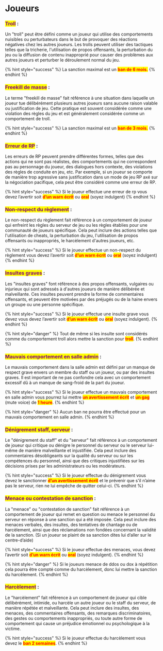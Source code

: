 # Joueurs

### <mark style="color:purple;">Troll</mark> :

Un "troll" peut être défini comme un joueur qui utilise des comportements nuisibles ou perturbateurs dans le but de provoquer des réactions négatives chez les autres joueurs. Les trolls peuvent utiliser des tactiques telles que la tricherie, l'utilisation de propos offensants, la perturbation du jeu ou la diffusion de contenu inapproprié pour causer des problèmes aux autres joueurs et perturber le déroulement normal du jeu.

{% hint style="success" %}
La sanction maximal est un <mark style="color:red;">**ban de 6 mois.**</mark>
{% endhint %}

### <mark style="color:purple;">Freekill de masse</mark> :&#x20;

Le terme "freekill de masse" fait référence à une situation dans laquelle un joueur tue délibérément plusieurs autres joueurs sans aucune raison valable ou justification de jeu. Cette pratique est souvent considérée comme une violation des règles du jeu et est généralement considérée comme un comportement de troll.

{% hint style="success" %}
La sanction maximal est un <mark style="color:red;">**ban de 3 mois.**</mark>
{% endhint %}

### <mark style="color:purple;">Erreur de RP</mark> :

Les erreurs de RP peuvent prendre différentes formes, telles que des actions qui ne sont pas réalistes, des comportements qui ne correspondent pas au personnage du joueur, des dialogues hors contexte, des violations des règles de conduite en jeu, etc. Par exemple, si un joueur se comporte de manière trop agressive sans justification dans un mode de jeu RP axé sur la négociation pacifique, cela peut être considéré comme une erreur de RP.

{% hint style="success" %}
Si le joueur effectue une erreur de rp vous devez l’avertir soit <mark style="color:red;">**d’un warn écrit**</mark> ou <mark style="color:red;">**oral**</mark> (soyez indulgent)
{% endhint %}

### <mark style="color:purple;">Non-respect du règlement</mark> :

Le non-respect du règlement fait référence à un comportement de joueur qui enfreint les règles du serveur de jeu ou les règles établies pour une communauté de joueurs spécifique. Cela peut inclure des actions telles que l'utilisation de cheats, la perturbation du jeu, l'utilisation de propos offensants ou inappropriés, le harcèlement d'autres joueurs, etc.

{% hint style="success" %}
Si le joueur effectue un non-respect du règlement vous devez l’avertir soit <mark style="color:red;">**d’un warn écrit**</mark> ou <mark style="color:red;">**oral**</mark> (soyez indulgent)
{% endhint %}

### <mark style="color:purple;">Insultes graves</mark> :

Les "insultes graves" font référence à des propos offensants, vulgaires ou injurieux qui sont adressés à d'autres joueurs de manière délibérée et malveillante. Ces insultes peuvent prendre la forme de commentaires offensants, et peuvent être motivées par des préjugés ou de la haine envers un groupe ou une personne spécifique.

{% hint style="success" %}
Si le joueur effectue une insulte grave vous devez vous devez l’avertir soit <mark style="color:red;">**d’un warn écrit**</mark> ou <mark style="color:red;">**oral**</mark> (soyez indulgent).
{% endhint %}

{% hint style="danger" %}
Tout de même si les insulte sont considérés comme du comportement troll alors mettre la sanction pour <mark style="color:red;">**troll**</mark>.
{% endhint %}

### <mark style="color:purple;">Mauvais comportement en salle admin</mark> :

Le mauvais comportement dans la salle admin est défini par un manque de respect grave envers un membre du staff ou un joueur, ou par des insultes graves. Il est important de ne pas confondre cela avec un comportement excessif dû à un manque de sang-froid de la part du joueur.

{% hint style="success" %}
Si le joueur effectue un mauvais comportement en salle admin vous pourrez lui mettre <mark style="color:red;">**un avertissement écrit**</mark> et <mark style="color:red;">**un gag**</mark> (mute voice) de <mark style="color:red;">**1 heure**</mark>.
{% endhint %}

{% hint style="danger" %}
Aucun ban ne pourra être effectué pour un mauvais comportement en salle admin.
{% endhint %}

### <mark style="color:purple;">Dénigrement staff, serveur</mark> :

Le "dénigrement du staff" et du "serveur" fait référence à un comportement de joueur qui critique ou dénigre le personnel du serveur ou le serveur lui-même de manière malveillante et injustifiée. Cela peut inclure des commentaires désobligeants sur la qualité du serveur ou sur les compétences du personnel, ainsi que des critiques injustifiées sur les décisions prises par les administrateurs ou les modérateurs.

{% hint style="success" %}
Si le joueur effectue du dénigrement vous devez le sanctionner <mark style="color:red;">**d’un avertissement écrit**</mark> et le prévenir que s'il n’aime pas le serveur, rien ne lui empêche de quitter celui-ci.
{% endhint %}

### <mark style="color:purple;">Menace ou contestation de sanction</mark> :

La "menace" ou "contestation de sanction" fait référence à un comportement de joueur qui remet en question ou menace le personnel du serveur en réponse à une sanction qui a été imposée. Cela peut inclure des menaces verbales, des insultes, des tentatives de chantage ou de harcèlement, ainsi que des réclamations non fondées concernant la validité de la sanction. (Si un joueur se plaint de sa sanction dites lui d’aller sur le centre-d’aide)

{% hint style="success" %}
Si le joueur effectue des menaces, vous devez l’avertir soit <mark style="color:red;">**d’un warn écrit**</mark> ou <mark style="color:red;">**oral**</mark> (soyez indulgent).
{% endhint %}

{% hint style="danger" %}
Si le joueurs menace de ddos ou dox à répétition cela pourra être compté comme du harcèlement, donc lui mettre la sanction du harcèlement.
{% endhint %}

### <mark style="color:purple;">Harcèlement</mark> :

Le "harcèlement" fait référence à un comportement de joueur qui cible délibérément, intimide, ou harcèle un autre joueur ou le staff du serveur, de manière répétée et malveillante. Cela peut inclure des insultes, des menaces, des commentaires offensants, des remarques discriminatoires, des gestes ou comportements inappropriés, ou toute autre forme de comportement qui cause un préjudice émotionnel ou psychologique à la victime.

{% hint style="success" %}
Si le joueur effectue du harcèlement vous devez le <mark style="color:red;">**ban 2 semaines**</mark>.
{% endhint %}
